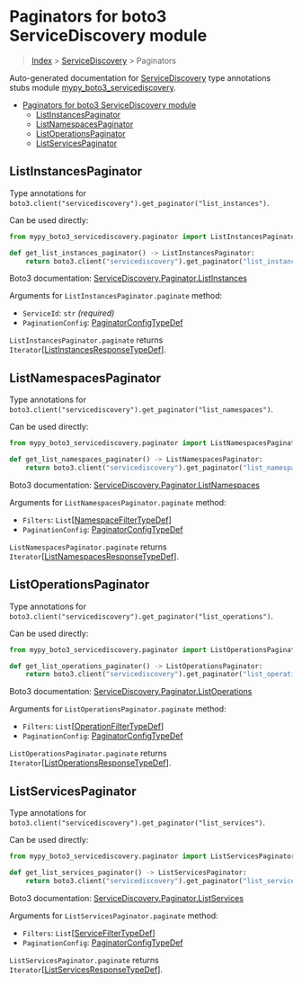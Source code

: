 # Paginators for boto3 ServiceDiscovery module

> [Index](..) > [ServiceDiscovery](.) > Paginators

Auto-generated documentation for
[ServiceDiscovery](https://boto3.amazonaws.com/v1/documentation/api/1.17.75/reference/services/servicediscovery.html#ServiceDiscovery)
type annotations stubs module
[mypy_boto3_servicediscovery](https://pypi.org/project/mypy-boto3-servicediscovery/).

- [Paginators for boto3 ServiceDiscovery module](#paginators-for-boto3-servicediscovery-module)
  - [ListInstancesPaginator](#listinstancespaginator)
  - [ListNamespacesPaginator](#listnamespacespaginator)
  - [ListOperationsPaginator](#listoperationspaginator)
  - [ListServicesPaginator](#listservicespaginator)

## ListInstancesPaginator

Type annotations for
`boto3.client("servicediscovery").get_paginator("list_instances")`.

Can be used directly:

```python
from mypy_boto3_servicediscovery.paginator import ListInstancesPaginator

def get_list_instances_paginator() -> ListInstancesPaginator:
    return boto3.client("servicediscovery").get_paginator("list_instances")
```

Boto3 documentation:
[ServiceDiscovery.Paginator.ListInstances](https://boto3.amazonaws.com/v1/documentation/api/1.17.75/reference/services/servicediscovery.html#ServiceDiscovery.Paginator.ListInstances)

Arguments for `ListInstancesPaginator.paginate` method:

- `ServiceId`: `str` *(required)*
- `PaginationConfig`:
  [PaginatorConfigTypeDef](./type_defs.md#paginatorconfigtypedef)

`ListInstancesPaginator.paginate` returns
`Iterator`\[[ListInstancesResponseTypeDef](./type_defs.md#listinstancesresponsetypedef)\].

## ListNamespacesPaginator

Type annotations for
`boto3.client("servicediscovery").get_paginator("list_namespaces")`.

Can be used directly:

```python
from mypy_boto3_servicediscovery.paginator import ListNamespacesPaginator

def get_list_namespaces_paginator() -> ListNamespacesPaginator:
    return boto3.client("servicediscovery").get_paginator("list_namespaces")
```

Boto3 documentation:
[ServiceDiscovery.Paginator.ListNamespaces](https://boto3.amazonaws.com/v1/documentation/api/1.17.75/reference/services/servicediscovery.html#ServiceDiscovery.Paginator.ListNamespaces)

Arguments for `ListNamespacesPaginator.paginate` method:

- `Filters`:
  `List`\[[NamespaceFilterTypeDef](./type_defs.md#namespacefiltertypedef)\]
- `PaginationConfig`:
  [PaginatorConfigTypeDef](./type_defs.md#paginatorconfigtypedef)

`ListNamespacesPaginator.paginate` returns
`Iterator`\[[ListNamespacesResponseTypeDef](./type_defs.md#listnamespacesresponsetypedef)\].

## ListOperationsPaginator

Type annotations for
`boto3.client("servicediscovery").get_paginator("list_operations")`.

Can be used directly:

```python
from mypy_boto3_servicediscovery.paginator import ListOperationsPaginator

def get_list_operations_paginator() -> ListOperationsPaginator:
    return boto3.client("servicediscovery").get_paginator("list_operations")
```

Boto3 documentation:
[ServiceDiscovery.Paginator.ListOperations](https://boto3.amazonaws.com/v1/documentation/api/1.17.75/reference/services/servicediscovery.html#ServiceDiscovery.Paginator.ListOperations)

Arguments for `ListOperationsPaginator.paginate` method:

- `Filters`:
  `List`\[[OperationFilterTypeDef](./type_defs.md#operationfiltertypedef)\]
- `PaginationConfig`:
  [PaginatorConfigTypeDef](./type_defs.md#paginatorconfigtypedef)

`ListOperationsPaginator.paginate` returns
`Iterator`\[[ListOperationsResponseTypeDef](./type_defs.md#listoperationsresponsetypedef)\].

## ListServicesPaginator

Type annotations for
`boto3.client("servicediscovery").get_paginator("list_services")`.

Can be used directly:

```python
from mypy_boto3_servicediscovery.paginator import ListServicesPaginator

def get_list_services_paginator() -> ListServicesPaginator:
    return boto3.client("servicediscovery").get_paginator("list_services")
```

Boto3 documentation:
[ServiceDiscovery.Paginator.ListServices](https://boto3.amazonaws.com/v1/documentation/api/1.17.75/reference/services/servicediscovery.html#ServiceDiscovery.Paginator.ListServices)

Arguments for `ListServicesPaginator.paginate` method:

- `Filters`:
  `List`\[[ServiceFilterTypeDef](./type_defs.md#servicefiltertypedef)\]
- `PaginationConfig`:
  [PaginatorConfigTypeDef](./type_defs.md#paginatorconfigtypedef)

`ListServicesPaginator.paginate` returns
`Iterator`\[[ListServicesResponseTypeDef](./type_defs.md#listservicesresponsetypedef)\].
